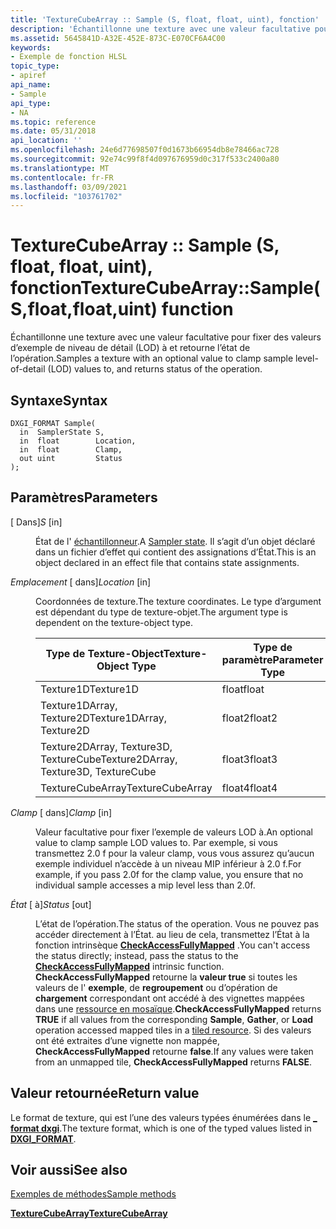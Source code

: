 ```yaml
---
title: 'TextureCubeArray :: Sample (S, float, float, uint), fonction'
description: 'Échantillonne une texture avec une valeur facultative pour fixer des valeurs d’exemple de niveau de détail (LOD) à et retourne l’état de l’opération. | TextureCubeArray :: Sample (S, float, float, uint), fonction'
ms.assetid: 5645841D-A32E-452E-873C-E070CF6A4C00
keywords:
- Exemple de fonction HLSL
topic_type:
- apiref
api_name:
- Sample
api_type:
- NA
ms.topic: reference
ms.date: 05/31/2018
api_location: ''
ms.openlocfilehash: 24e6d77698507f0d1673b66954db8e78466ac728
ms.sourcegitcommit: 92e74c99f8f4d097676959d0c317f533c2400a80
ms.translationtype: MT
ms.contentlocale: fr-FR
ms.lasthandoff: 03/09/2021
ms.locfileid: "103761702"
---
```

# <a name="texturecubearraysamplesfloatfloatuint-function"></a><span data-ttu-id="14fc5-105">TextureCubeArray :: Sample (S, float, float, uint), fonction</span><span class="sxs-lookup"><span data-stu-id="14fc5-105">TextureCubeArray::Sample(S,float,float,uint) function</span></span>

<span data-ttu-id="14fc5-106">Échantillonne une texture avec une valeur facultative pour fixer des valeurs d’exemple de niveau de détail (LOD) à et retourne l’état de l’opération.</span><span class="sxs-lookup"><span data-stu-id="14fc5-106">Samples a texture with an optional value to clamp sample level-of-detail (LOD) values to, and returns status of the operation.</span></span>

## <a name="syntax"></a><span data-ttu-id="14fc5-107">Syntaxe</span><span class="sxs-lookup"><span data-stu-id="14fc5-107">Syntax</span></span>


``` syntax
DXGI_FORMAT Sample(
  in  SamplerState S,
  in  float        Location,
  in  float        Clamp,
  out uint         Status
);
```



## <a name="parameters"></a><span data-ttu-id="14fc5-108">Paramètres</span><span class="sxs-lookup"><span data-stu-id="14fc5-108">Parameters</span></span>

<dl> <dt>

<span data-ttu-id="14fc5-109"> \[ Dans\]</span><span class="sxs-lookup"><span data-stu-id="14fc5-109">*S* \[in\]</span></span>
</dt> <dd>

<span data-ttu-id="14fc5-110">État de l' [échantillonneur](dx-graphics-hlsl-sampler.md).</span><span class="sxs-lookup"><span data-stu-id="14fc5-110">A [Sampler state](dx-graphics-hlsl-sampler.md).</span></span> <span data-ttu-id="14fc5-111">Il s’agit d’un objet déclaré dans un fichier d’effet qui contient des assignations d’État.</span><span class="sxs-lookup"><span data-stu-id="14fc5-111">This is an object declared in an effect file that contains state assignments.</span></span>

</dd> <dt>

<span data-ttu-id="14fc5-112">*Emplacement* \[ dans\]</span><span class="sxs-lookup"><span data-stu-id="14fc5-112">*Location* \[in\]</span></span>
</dt> <dd>

<span data-ttu-id="14fc5-113">Coordonnées de texture.</span><span class="sxs-lookup"><span data-stu-id="14fc5-113">The texture coordinates.</span></span> <span data-ttu-id="14fc5-114">Le type d’argument est dépendant du type de texture-objet.</span><span class="sxs-lookup"><span data-stu-id="14fc5-114">The argument type is dependent on the texture-object type.</span></span>



| <span data-ttu-id="14fc5-115">Type de Texture-Object</span><span class="sxs-lookup"><span data-stu-id="14fc5-115">Texture-Object Type</span></span>                    | <span data-ttu-id="14fc5-116">Type de paramètre</span><span class="sxs-lookup"><span data-stu-id="14fc5-116">Parameter Type</span></span> |
|----------------------------------------|----------------|
| <span data-ttu-id="14fc5-117">Texture1D</span><span class="sxs-lookup"><span data-stu-id="14fc5-117">Texture1D</span></span>                              | <span data-ttu-id="14fc5-118">float</span><span class="sxs-lookup"><span data-stu-id="14fc5-118">float</span></span>          |
| <span data-ttu-id="14fc5-119">Texture1DArray, Texture2D</span><span class="sxs-lookup"><span data-stu-id="14fc5-119">Texture1DArray, Texture2D</span></span>              | <span data-ttu-id="14fc5-120">float2</span><span class="sxs-lookup"><span data-stu-id="14fc5-120">float2</span></span>         |
| <span data-ttu-id="14fc5-121">Texture2DArray, Texture3D, TextureCube</span><span class="sxs-lookup"><span data-stu-id="14fc5-121">Texture2DArray, Texture3D, TextureCube</span></span> | <span data-ttu-id="14fc5-122">float3</span><span class="sxs-lookup"><span data-stu-id="14fc5-122">float3</span></span>         |
| <span data-ttu-id="14fc5-123">TextureCubeArray</span><span class="sxs-lookup"><span data-stu-id="14fc5-123">TextureCubeArray</span></span>                       | <span data-ttu-id="14fc5-124">float4</span><span class="sxs-lookup"><span data-stu-id="14fc5-124">float4</span></span>         |



 

</dd> <dt>

<span data-ttu-id="14fc5-125">*Clamp* \[ dans\]</span><span class="sxs-lookup"><span data-stu-id="14fc5-125">*Clamp* \[in\]</span></span>
</dt> <dd>

<span data-ttu-id="14fc5-126">Valeur facultative pour fixer l’exemple de valeurs LOD à.</span><span class="sxs-lookup"><span data-stu-id="14fc5-126">An optional value to clamp sample LOD values to.</span></span> <span data-ttu-id="14fc5-127">Par exemple, si vous transmettez 2.0 f pour la valeur clamp, vous vous assurez qu’aucun exemple individuel n’accède à un niveau MIP inférieur à 2.0 f.</span><span class="sxs-lookup"><span data-stu-id="14fc5-127">For example, if you pass 2.0f for the clamp value, you ensure that no individual sample accesses a mip level less than 2.0f.</span></span>

</dd> <dt>

<span data-ttu-id="14fc5-128">*État* \[ à\]</span><span class="sxs-lookup"><span data-stu-id="14fc5-128">*Status* \[out\]</span></span>
</dt> <dd>

<span data-ttu-id="14fc5-129">L’état de l’opération.</span><span class="sxs-lookup"><span data-stu-id="14fc5-129">The status of the operation.</span></span> <span data-ttu-id="14fc5-130">Vous ne pouvez pas accéder directement à l’État. au lieu de cela, transmettez l’État à la fonction intrinsèque [**CheckAccessFullyMapped**](checkaccessfullymapped.md) .</span><span class="sxs-lookup"><span data-stu-id="14fc5-130">You can't access the status directly; instead, pass the status to the [**CheckAccessFullyMapped**](checkaccessfullymapped.md) intrinsic function.</span></span> <span data-ttu-id="14fc5-131">**CheckAccessFullyMapped** retourne la **valeur true** si toutes les valeurs de l' **exemple**, de **regroupement** ou d’opération de **chargement** correspondant ont accédé à des vignettes mappées dans une [ressource en mosaïque](/windows/desktop/direct3d11/direct3d-11-2-features).</span><span class="sxs-lookup"><span data-stu-id="14fc5-131">**CheckAccessFullyMapped** returns **TRUE** if all values from the corresponding **Sample**, **Gather**, or **Load** operation accessed mapped tiles in a [tiled resource](/windows/desktop/direct3d11/direct3d-11-2-features).</span></span> <span data-ttu-id="14fc5-132">Si des valeurs ont été extraites d’une vignette non mappée, **CheckAccessFullyMapped** retourne **false**.</span><span class="sxs-lookup"><span data-stu-id="14fc5-132">If any values were taken from an unmapped tile, **CheckAccessFullyMapped** returns **FALSE**.</span></span>

</dd> </dl>

## <a name="return-value"></a><span data-ttu-id="14fc5-133">Valeur retournée</span><span class="sxs-lookup"><span data-stu-id="14fc5-133">Return value</span></span>

<span data-ttu-id="14fc5-134">Le format de texture, qui est l’une des valeurs typées énumérées dans le [**\_ format dxgi**](/windows/desktop/api/dxgiformat/ne-dxgiformat-dxgi_format).</span><span class="sxs-lookup"><span data-stu-id="14fc5-134">The texture format, which is one of the typed values listed in [**DXGI\_FORMAT**](/windows/desktop/api/dxgiformat/ne-dxgiformat-dxgi_format).</span></span>

## <a name="see-also"></a><span data-ttu-id="14fc5-135">Voir aussi</span><span class="sxs-lookup"><span data-stu-id="14fc5-135">See also</span></span>

<dl> <dt>

[<span data-ttu-id="14fc5-136">Exemples de méthodes</span><span class="sxs-lookup"><span data-stu-id="14fc5-136">Sample methods</span></span>](texturecubearray-sample.md)
</dt> <dt>

[<span data-ttu-id="14fc5-137">**TextureCubeArray**</span><span class="sxs-lookup"><span data-stu-id="14fc5-137">**TextureCubeArray**</span></span>](texturecubearray.md)
</dt> </dl>

 

 
